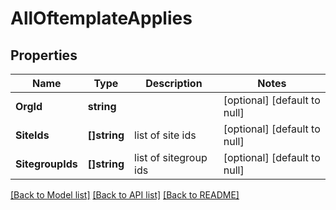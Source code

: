# AllOftemplateApplies

## Properties
Name | Type | Description | Notes
------------ | ------------- | ------------- | -------------
**OrgId** | **string** |  | [optional] [default to null]
**SiteIds** | **[]string** | list of site ids | [optional] [default to null]
**SitegroupIds** | **[]string** | list of sitegroup ids | [optional] [default to null]

[[Back to Model list]](../README.md#documentation-for-models) [[Back to API list]](../README.md#documentation-for-api-endpoints) [[Back to README]](../README.md)

